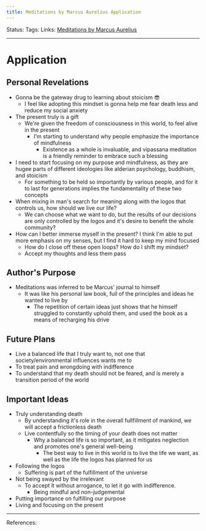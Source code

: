```yaml
---
title: Meditations by Marcus Aurelius Application
---
```

Status:
Tags:
Links: [Meditations by Marcus Aurelius](out/meditations-by-marcus-aurelius.md)
___
# Application
## Personal Revelations
- Gonna be the gateway drug to learning about stoicism 😎
	- I feel like adopting this mindset is gonna help me fear death less and reduce my social anxiety
- The present truly is a gift
	- We're given the freedom of consciousness in this world, to feel alive in the present
		- I'm starting to understand why people emphasize the importance of mindfulness
			- Existence as a whole is invaluable, and vipassana meditation is a friendly reminder to embrace such a blessing
- I need to start focusing on my purpose and mindfulness, as they are hugee parts of different ideologies like alderian psychology, buddhism, and stoicism
	- For something to be held so importantly by various people, and for it to last for generations implies the fundamentality of these two concepts
- When mixing in man's search for meaning along with the logos that controls us, how should we live our life?
	- We can choose what we want to do, but the results of our decisions are only controlled by the logos and it's desire to benefit the whole community?
- How can I better immerse myself in the present? I think I'm able to put more emphasis on my senses, but I find it hard to keep my mind focused
	- How do I close off these open loops? How do I shift my mindset?
	- Accept my thoughts and less them pass
## Author's Purpose
- Meditations was inferred to be Marcus' journal to himself
	- It was like his personal law book, full of the principles and ideas he wanted to live by
		- The repetition of certain ideas just shows that he himself struggled to constantly uphold them, and used the book as a means of recharging his drive
## Future Plans
- Live a balanced life that I truly want to, not one that society/environmental influences wants me to
- To treat pain and wrongdoing with indifference
- To understand that my death should not be feared, and is merely a transition period of the world
## Important Ideas
- Truly understanding death
	- By understanding it's role in the overall fullfillment of mankind, we will accept a frictionless death
	- Live contentfully so the timing of your death does not matter
		- Why a balanced life is so important, as it mitigates neglection and promotes one's general well-being
			- The best way to live in this world is to live the life we want, as well as the life the logos has planned for us
- Following the logos
	- Suffering is part of the fulfillment of the universe
- Not being swayed by the irrelevant
	- To accept it without arrogance, to let it go with indifference.
		- Being mindful and non-judgemental
- Putting importance on fulfilling our purpose
- Living and focusing on the present
___
References: